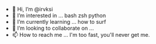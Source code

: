 - 👋 Hi, I’m @irvksi
- 👀 I’m interested in ... bash zsh python
- 🌱 I’m currently learning ... how to surf
- 💞️ I’m looking to collaborate on ... 
- 📫 How to reach me ... I'm too fast, you'll never get me.

<!---
idotel/idotel is a ✨ special ✨ repository because its `README.md` (this file) appears on your GitHub profile.
You can click the Preview link to take a look at your changes.
--->
